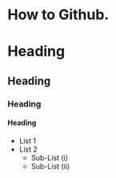 # How to Github.

# Heading
## Heading
### Heading
#### Heading

* List 1
* List 2
  * Sub-List (i)
  * Sub-List (ii)
  
